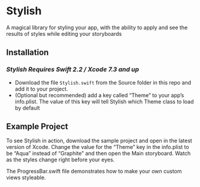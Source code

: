 # Stylish
A magical library for styling your app, with the ability to apply and see the results of styles while editing your storyboards

## Installation
### _Stylish Requires Swift 2.2 / Xcode 7.3 and up_

- Download the file `Stylish.swift` from the Source folder in this repo and add it to your project.
- (Optional but recommended) add a key called “Theme” to your app’s info.plist. The value of this key will tell Stylish which Theme class to load by default

## Example Project
To see Stylish in action, download the sample project and open in the latest version of Xcode. Change the value for the “Theme” key in the info.plist to be “Aqua” instead of “Graphite” and then open the Main storyboard.  Watch as the styles change right before your eyes.

The ProgressBar.swift file demonstrates how to make your own custom views styleable.